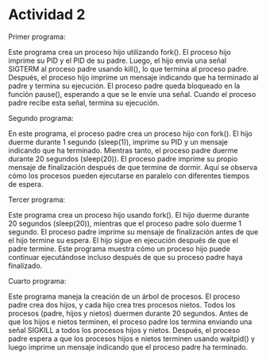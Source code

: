 # Actividad 2

Primer programa: 

  Este programa crea un proceso hijo utilizando fork(). El proceso hijo imprime su PID y el PID de su padre. 
  Luego, el hijo envía una señal SIGTERM al proceso padre usando kill(), lo que termina al proceso padre. Después, el proceso hijo imprime un mensaje indicando que ha terminado al padre y termina su ejecución. 
  El proceso padre queda bloqueado en la función pause(), esperando a que se le envíe una señal. Cuando el proceso padre recibe esta señal, termina su ejecución.

Segundo programa: 

  En este programa, el proceso padre crea un proceso hijo con fork(). 
  El hijo duerme durante 1 segundo (sleep(1)), imprime su PID y un mensaje indicando que ha terminado. Mientras tanto, el proceso padre duerme durante 20 segundos (sleep(20)). 
  El proceso padre imprime su propio mensaje de finalización después de que termine de dormir. Aquí se observa cómo los procesos pueden ejecutarse en paralelo con diferentes tiempos de espera.

Tercer programa: 
  
  Este programa crea un proceso hijo usando fork(). 
  El hijo duerme durante 20 segundos (sleep(20)), mientras que el proceso padre solo duerme 1 segundo. 
  El proceso padre imprime su mensaje de finalización antes de que el hijo termine su espera. 
  El hijo sigue en ejecución después de que el padre termine. 
  Este programa muestra cómo un proceso hijo puede continuar ejecutándose incluso después de que su proceso padre haya finalizado.

Cuarto programa:

  Este programa maneja la creación de un árbol de procesos. 
  El proceso padre crea dos hijos, y cada hijo crea tres procesos nietos. 
  Todos los procesos (padre, hijos y nietos) duermen durante 20 segundos. 
  Antes de que los hijos e nietos terminen, el proceso padre los termina enviando una señal SIGKILL a todos los procesos hijos y nietos. 
  Después, el proceso padre espera a que los procesos hijos e nietos terminen usando waitpid() y luego imprime un mensaje indicando que el proceso padre ha terminado.

